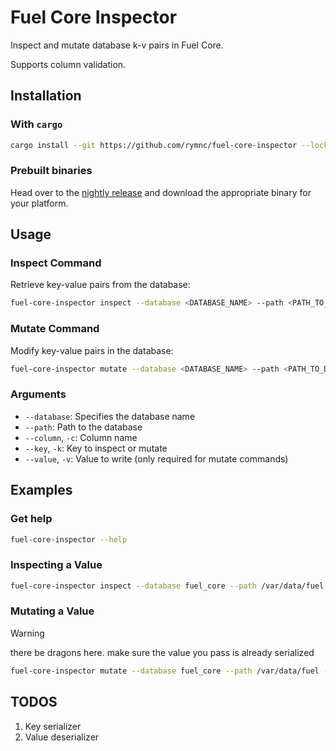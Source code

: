 # Fuel Core Inspector

Inspect and mutate database k-v pairs in Fuel Core.

Supports column validation.

## Installation

### With `cargo`

```bash
cargo install --git https://github.com/rymnc/fuel-core-inspector --locked
```

### Prebuilt binaries

Head over to the [nightly release](https://github.com/rymnc/fuel-core-inspector/releases/tag/nightly) and download the appropriate binary for your platform.

## Usage

### Inspect Command

Retrieve key-value pairs from the database:

```bash
fuel-core-inspector inspect --database <DATABASE_NAME> --path <PATH_TO_DATABASE> --column <COLUMN_NAME> --key <KEY>
```

### Mutate Command

Modify key-value pairs in the database:

```bash
fuel-core-inspector mutate --database <DATABASE_NAME> --path <PATH_TO_DATABASE> --column <COLUMN_NAME> --key <KEY> --value <NEW_VALUE>
```

### Arguments

- `--database`: Specifies the database name
- `--path`: Path to the database
- `--column`, `-c`: Column name
- `--key`, `-k`: Key to inspect or mutate
- `--value`, `-v`: Value to write (only required for mutate commands)

## Examples

### Get help

```bash
fuel-core-inspector --help
```

### Inspecting a Value

```bash
fuel-core-inspector inspect --database fuel_core --path /var/data/fuel --column metadata --key block_height
```

### Mutating a Value

> [!WARNING]
> there be dragons here. make sure the value you pass is already serialized

```bash
fuel-core-inspector mutate --database fuel_core --path /var/data/fuel --column metadata --key sync_status --value completed
```


## TODOS

1. Key serializer
2. Value deserializer
